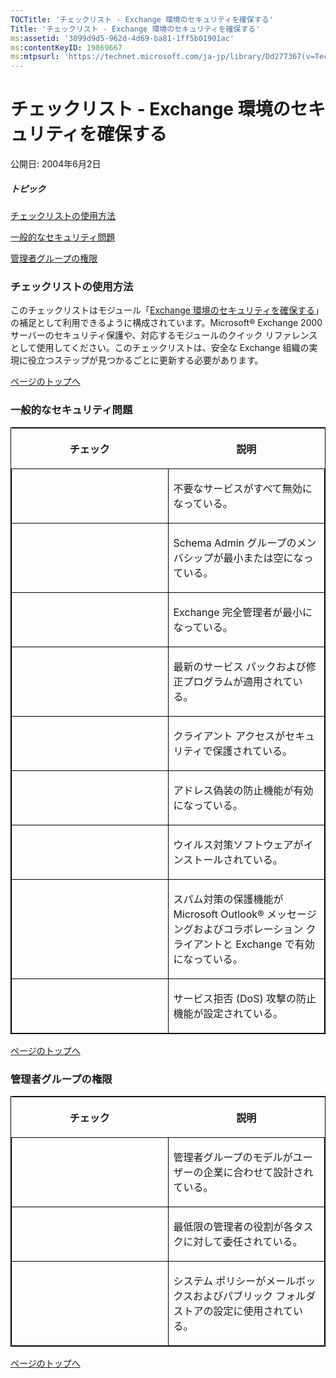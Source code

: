 ```yaml
---
TOCTitle: 'チェックリスト - Exchange 環境のセキュリティを確保する'
Title: 'チェックリスト - Exchange 環境のセキュリティを確保する'
ms:assetid: '3099d9d5-962d-4d69-ba81-1ff5b01901ac'
ms:contentKeyID: 19869667
ms:mtpsurl: 'https://technet.microsoft.com/ja-jp/library/Dd277367(v=TechNet.10)'
---
```


チェックリスト - Exchange 環境のセキュリティを確保する
======================================================

公開日: 2004年6月2日

##### トピック

[](#eeaa)[チェックリストの使用方法](#eeaa)

[](#edaa)[一般的なセキュリティ問題](#edaa)

[](#ebaa)[管理者グループの権限](#ebaa)

### チェックリストの使用方法

このチェックリストはモジュール「[Exchange 環境のセキュリティを確保する](https://technet.microsoft.com/ja-jp/library/0120eaff-39f0-42ed-9920-6b4ce857f05d(v=TechNet.10))」の補足として利用できるように構成されています。Microsoft® Exchange 2000 サーバーのセキュリティ保護や、対応するモジュールのクイック リファレンスとして使用してください。このチェックリストは、安全な Exchange 組織の実現に役立つステップが見つかるごとに更新する必要があります。

[](#mainsection)[ページのトップへ](#mainsection)

### 一般的なセキュリティ問題

<p> </p>
<table style="border:1px solid black;">
<colgroup>
<col width="50%" />
<col width="50%" />
</colgroup>
<thead>
<tr class="header">
<th><p>チェック</p></th>
<th><p>説明</p></th>
</tr>
</thead>
<tbody>
<tr class="odd">
<td style="border:1px solid black;"><p>　</p></td>
<td style="border:1px solid black;"><p>不要なサービスがすべて無効になっている。</p></td>
</tr>
<tr class="even">
<td style="border:1px solid black;"><p>　</p></td>
<td style="border:1px solid black;"><p>Schema Admin グループのメンバシップが最小または空になっている。</p></td>
</tr>
<tr class="odd">
<td style="border:1px solid black;"><p>　</p></td>
<td style="border:1px solid black;"><p>Exchange 完全管理者が最小になっている。</p></td>
</tr>
<tr class="even">
<td style="border:1px solid black;"><p>　</p></td>
<td style="border:1px solid black;"><p>最新のサービス パックおよび修正プログラムが適用されている。</p></td>
</tr>
<tr class="odd">
<td style="border:1px solid black;"><p>　</p></td>
<td style="border:1px solid black;"><p>クライアント アクセスがセキュリティで保護されている。</p></td>
</tr>
<tr class="even">
<td style="border:1px solid black;"><p>　</p></td>
<td style="border:1px solid black;"><p>アドレス偽装の防止機能が有効になっている。</p></td>
</tr>
<tr class="odd">
<td style="border:1px solid black;"><p>　</p></td>
<td style="border:1px solid black;"><p>ウイルス対策ソフトウェアがインストールされている。</p></td>
</tr>
<tr class="even">
<td style="border:1px solid black;"><p>　</p></td>
<td style="border:1px solid black;"><p>スパム対策の保護機能が Microsoft Outlook® メッセージングおよびコラボレーション クライアントと Exchange で有効になっている。</p></td>
</tr>
<tr class="odd">
<td style="border:1px solid black;"><p>　</p></td>
<td style="border:1px solid black;"><p>サービス拒否 (DoS) 攻撃の防止機能が設定されている。</p></td>
</tr>
</tbody>
</table>
  
[](#mainsection)[ページのトップへ](#mainsection)
  
### 管理者グループの権限

<p> </p>
<table style="border:1px solid black;">
<colgroup>
<col width="50%" />
<col width="50%" />
</colgroup>
<thead>
<tr class="header">
<th><p>チェック</p></th>
<th><p>説明</p></th>
</tr>
</thead>
<tbody>
<tr class="odd">
<td style="border:1px solid black;"><p>　</p></td>
<td style="border:1px solid black;"><p>管理者グループのモデルがユーザーの企業に合わせて設計されている。</p></td>
</tr>
<tr class="even">
<td style="border:1px solid black;"><p>　</p></td>
<td style="border:1px solid black;"><p>最低限の管理者の役割が各タスクに対して委任されている。</p></td>
</tr>
<tr class="odd">
<td style="border:1px solid black;"><p>　</p></td>
<td style="border:1px solid black;"><p>システム ポリシーがメールボックスおよびパブリック フォルダ ストアの設定に使用されている。</p></td>
</tr>
</tbody>
</table>
  
[](#mainsection)[ページのトップへ](#mainsection)
